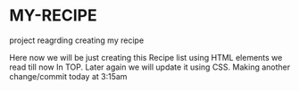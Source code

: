 # MY-RECIPE
project reagrding creating my recipe

Here now we will be just creating this Recipe list using HTML elements we read till now In TOP.
Later again we will update it using CSS. 
Making another change/commit today at 3:15am 
